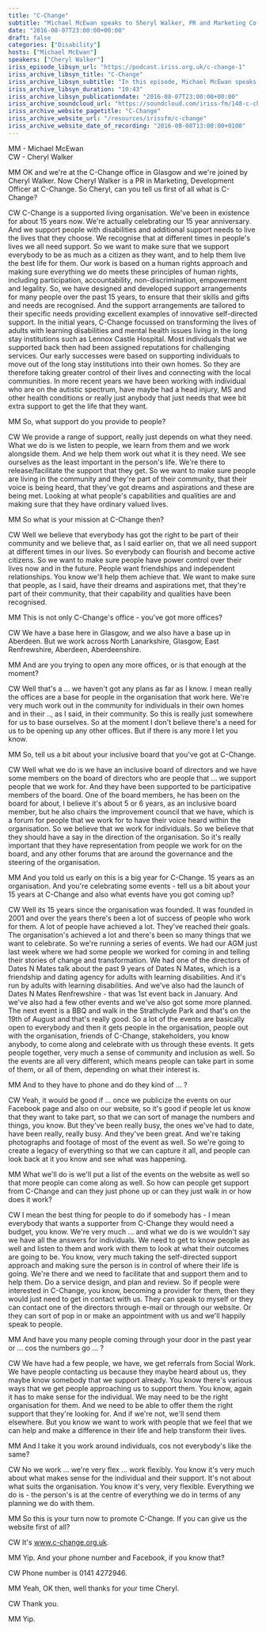 ```yaml
---
title: "C-Change"
subtitle: "Michael McEwan speaks to Sheryl Walker, PR and Marketing Co-ordinator for C-Change, about the goals and objectives of C-Change and the work that it does."
date: "2016-08-07T23:00:00+00:00"
draft: false
categories: ["Disability"]
hosts: ["Michael McEwan"]
speakers: ["Cheryl Walker"]
iriss_episode_libsyn_url: "https://podcast.iriss.org.uk/c-change-1"
iriss_archive_libsyn_title: "C-Change"
iriss_archive_libsyn_subtitle: "In this episode, Michael McEwan speaks to Sheryl Walker, PR and Marketing Co-ordinator for C-Change, about the goals and objectives of C-Change and the work that it does. This year, C-Change is celebrating its 15th birthday,"
iriss_archive_libsyn_duration: "10:43"
iriss_archive_libsyn_publicationdate: "2016-08-07T23:00:00+00:00"
iriss_archive_soundcloud_url: "https://soundcloud.com/iriss-fm/148-c-change"
iriss_archive_website_pagetitle: "C-Change"
iriss_archive_website_url: "/resources/irissfm/c-change"
iriss_archive_website_date_of_recording: "2016-08-08T13:00:00+0100"
---
```

MM - Michael McEwan  
CW - Cheryl Walker

MM OK and we're at the C-Change office in Glasgow and we're joined by Cheryl Walker. Now Cheryl Walker is a PR in Marketing, Development Officer at C-Change. So Cheryl, can you tell us first of all what is C-Change?

CW C-Change is a supported living organisation. We've been in existence for about 15 years now. We're actually celebrating our 15 year anniversary. And we support people with disabilities and additional support needs to live the lives that they choose. We recognise that at different times in people's lives we all need support. So we want to make sure that we support everybody to be as much as a citizen as they want, and to help them live the best life for them. Our work is based on a human rights approach and making sure everything we do meets these principles of human rights, including participation, accountability, non-discrimination, empowerment and legality. So, we have designed and developed support arrangements for many people over the past 15 years, to ensure that their skills and gifts and needs are recognised. And the support arrangements are tailored to their specific needs providing excellent examples of innovative self-directed support. In the initial years, C-Change focussed on transforming the lives of adults with learning disabilities and mental health issues living in the long stay institutions such as Lennox Castle Hospital. Most individuals that we supported back then had been assigned reputations for challenging services. Our early successes were based on supporting individuals to move out of the long stay institutions into their own homes. So they are therefore taking greater control of their lives and connecting with the local communities. In more recent years we have been working with individual who are on the autistic spectrum, have maybe had a head injury, MS and other health conditions or really just anybody that just needs that wee bit extra support to get the life that they want.

MM So, what support do you provide to people?

CW We provide a range of support, really just depends on what they need. What we do is we listen to people, we learn from them and we work alongside them. And we help them work out what it is they need. We see ourselves as the least important in the person's life. We're there to release/facilitate the support that they get. So we want to make sure people are living in the community and they're part of their community, that their voice is being heard, that they've got dreams and aspirations and these are being met. Looking at what people's capabilities and qualities are and making sure that they have ordinary valued lives.

MM So what is your mission at C-Change then?

CW Well we believe that everybody has got the right to be part of their community and we believe that, as I said earlier on, that we all need support at different times in our lives. So everybody can flourish and become active citizens. So we want to make sure people have power control over their lives now and in the future. People want friendships and independent relationships. You know we'll help them achieve that. We want to make sure that people, as I said, have their dreams and aspirations met, that they're part of their community, that their capability and qualities have been recognised.

MM This is not only C-Change's office - you've got more offices?

CW We have a base here in Glasgow, and we also have a base up in Aberdeen. But we work across North Lanarkshire, Glasgow, East Renfrewshire, Aberdeen, Aberdeenshire.

MM And are you trying to open any more offices, or is that enough at the moment?

CW Well that's a ... we haven't got any plans as far as I know. I mean really the offices are a base for people in the organisation that work here. We're very much work out in the community for individuals in their own homes and in their .., as I said, in their community. So this is really just somewhere for us to base ourselves. So at the moment I don't believe there's a need for us to be opening up any other offices. But if there is any more I let you know.

MM So, tell us a bit about your inclusive board that you've got at C-Change.

CW Well what we do is we have an inclusive board of directors and we have some members on the board of directors who are people that ... we support people that we work for. And they have been supported to be participative members of the board. One of the board members, he has been on the board for about, I believe it's about 5 or 6 years, as an inclusive board member, but he also chairs the improvement council that we have, which is a forum for people that we work for to have their voice heard within the organisation. So we believe that we work for individuals. So we believe that they should have a say in the direction of the organisation. So it's really important that they have representation from people we work for on the board, and any other forums that are around the governance and the steering of the organisation.

MM And you told us early on this is a big year for C-Change. 15 years as an organisation. And you're celebrating some events - tell us a bit about your 15 years at C-Change and also what events have you got coming up?

CW Well its 15 years since the organisation was founded. It was founded in 2001 and over the years there's been a lot of success of people who work for them. A lot of people have achieved a lot. They've reached their goals. The organisation's achieved a lot and there's been so many things that we want to celebrate. So we're running a series of events. We had our AGM just last week where we had some people we worked for coming in and telling their stories of change and transformation. We had one of the directors of Dates N Mates talk about the past 9 years of Dates N Mates, which is a friendship and dating agency for adults with learning disabilities. And it's run by adults with learning disabilities. And we've also had the launch of Dates N Mates Renfrewshire - that was 1st event back in January. And we've also had a few other events and we've also got some more planned. The next event is a BBQ and walk in the Strathclyde Park and that's on the 19th of August and that's really good. So a lot of the events are basically open to everybody and then it gets people in the organisation, people out with the organisation, friends of C-Change, stakeholders, you know anybody, to come along and celebrate with us through these events. It gets people together, very much a sense of community and inclusion as well. So the events are all very different, which means people can take part in some of them, or all of them, depending on what their interest is.

MM And to they have to phone and do they kind of ... ?

CW Yeah, it would be good if ... once we publicize the events on our Facebook page and also on our website, so it's good if people let us know that they want to take part, so that we can sort of manage the numbers and things, you know. But they've been really busy, the ones we've had to date, have been really, really busy. And they've been great. And we're taking photographs and footage of most of the event as well. So we're going to create a legacy of everything so that we can capture it all, and people can look back at it you know and see what was happening.

MM What we'll do is we'll put a list of the events on the website as well so that more people can come along as well. So how can people get support from C-Change and can they just phone up or can they just walk in or how does it work?

CW I mean the best thing for people to do if somebody has - I mean everybody that wants a supporter from C-Change they would need a budget, you know. We're very much ... and what we do is we wouldn't say we have all the answers for individuals. We need to get to know people as well and listen to them and work with them to look at what their outcomes are going to be. You know, very much taking the self-directed support approach and making sure the person is in control of where their life is going. We're there and we need to facilitate that and support them and to help them. Do a service design, and plan and review. So if people were interested in C-Change, you know, becoming a provider for them, then they would just need to get in contact with us. They can speak to myself or they can contact one of the directors through e-mail or through our website. Or they can sort of pop in or make an appointment with us and we'll happily speak to people.

MM And have you many people coming through your door in the past year or ... cos the numbers go ... ?

CW We have had a few people, we have, we get referrals from Social Work. We have people contacting us because they maybe heard about us, they maybe know somebody that we support already. You know there's various ways that we get people approaching us to support them. You know, again it has to make sense for the individual. We may need to be the right organisation for them. And we need to be able to offer them the right support that they're looking for. And if we're not, we'll send them elsewhere. But you know we want to work with people that we feel that we can help and make a difference in their life and help transform their lives.

MM And I take it you work around individuals, cos not everybody's like the same?

CW No we work ... we're very flex ... work flexibly. You know it's very much about what makes sense for the individual and their support. It's not about what suits the organisation. You know it's very, very flexible. Everything we do is - the person's is at the centre of everything we do in terms of any planning we do with them.

MM So this is your turn now to promote C-Change. If you can give us the website first of all?

CW It's www.c-change.org.uk.

MM Yip. And your phone number and Facebook, if you know that?

CW Phone number is 0141 4272946.

MM Yeah, OK then, well thanks for your time Cheryl.

CW Thank you.

MM Yip.